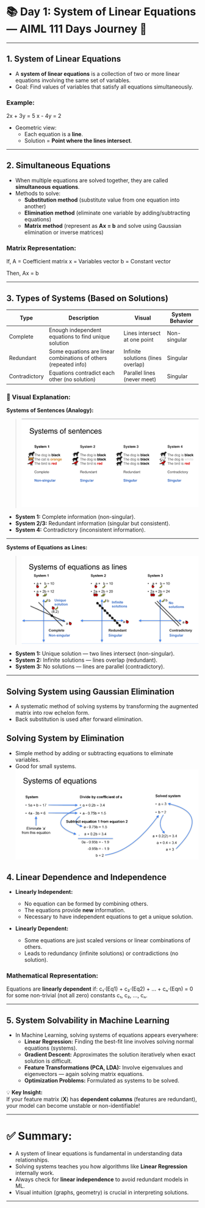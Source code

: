 # 📚 Day 1: System of Linear Equations — AIML 111 Days Journey 🚀

---

## 1. System of Linear Equations

- A **system of linear equations** is a collection of two or more linear equations involving the same set of variables.
- Goal: Find values of variables that satisfy all equations simultaneously.

### Example:
2x + 3y = 5
x - 4y = 2

- Geometric view:  
  - Each equation is a **line**.
  - Solution = **Point where the lines intersect**.

---

## 2. Simultaneous Equations

- When multiple equations are solved together, they are called **simultaneous equations**.
- Methods to solve:
  - **Substitution method** (substitute value from one equation into another)
  - **Elimination method** (eliminate one variable by adding/subtracting equations)
  - **Matrix method** (represent as **Ax = b** and solve using Gaussian elimination or inverse matrices)

### Matrix Representation:
If,
A = Coefficient matrix
x = Variables vector
b = Constant vector

Then,
Ax = b

---

## 3. Types of Systems (Based on Solutions)

| Type            | Description                                       | Visual | System Behavior |
|-----------------|---------------------------------------------------|--------|-----------------|
| Complete        | Enough independent equations to find unique solution | Lines intersect at one point | Non-singular |
| Redundant       | Some equations are linear combinations of others (repeated info) | Infinite solutions (lines overlap) | Singular |
| Contradictory   | Equations contradict each other (no solution)       | Parallel lines (never meet) | Singular |

### 📸 Visual Explanation:

**Systems of Sentences (Analogy):**

> ![Systems of Sentences](./images/systemofsentences.png)

- **System 1:** Complete information (non-singular).
- **System 2/3:** Redundant information (singular but consistent).
- **System 4:** Contradictory (inconsistent information).

---

**Systems of Equations as Lines:**

> ![Systems of Equations](./images/systemofequationaslines.png)

- **System 1:** Unique solution — two lines intersect (non-singular).
- **System 2:** Infinite solutions — lines overlap (redundant).
- **System 3:** No solutions — lines are parallel (contradictory).

---

## Solving System using Gaussian Elimination
- A systematic method of solving systems by transforming the augmented matrix into row echelon form.
- Back substitution is used after forward elimination.

## Solving System by Elimination
- Simple method by adding or subtracting equations to eliminate variables.
- Good for small systems.
![Solving System by Elimination](./images/solvingequation.png)

## 4. Linear Dependence and Independence

- **Linearly Independent:**  
  - No equation can be formed by combining others.
  - The equations provide **new** information.
  - Necessary to have independent equations to get a unique solution.

- **Linearly Dependent:**  
  - Some equations are just scaled versions or linear combinations of others.
  - Leads to redundancy (infinite solutions) or contradictions (no solution).

### Mathematical Representation:

Equations are **linearly dependent** if:
c₁·(Eq1) + c₂·(Eq2) + ... + cₙ·(Eqn) = 0
for some non-trivial (not all zero) constants c₁, c₂, ..., cₙ.

---

## 5. System Solvability in Machine Learning

- In Machine Learning, solving systems of equations appears everywhere:
  - **Linear Regression:** Finding the best-fit line involves solving normal equations (systems).
  - **Gradient Descent:** Approximates the solution iteratively when exact solution is difficult.
  - **Feature Transformations (PCA, LDA):** Involve eigenvalues and eigenvectors — again solving matrix equations.
  - **Optimization Problems:** Formulated as systems to be solved.

💡 **Key Insight:**  
If your feature matrix (**X**) has **dependent columns** (features are redundant), your model can become unstable or non-identifiable!

---

# ✅ Summary:

- A system of linear equations is fundamental in understanding data relationships.
- Solving systems teaches you how algorithms like **Linear Regression** internally work.
- Always check for **linear independence** to avoid redundant models in ML.
- Visual intuition (graphs, geometry) is crucial in interpreting solutions.

---



